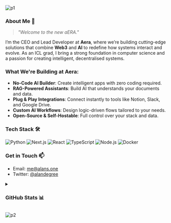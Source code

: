 ![p1](https://github.com/user-attachments/assets/d8eb5eff-6d5a-4fe7-89c6-7073efdfd504)

<h3>About Me 🚀</h3>

> *"Welcome to the new aERA."*

I’m the CEO and Lead Developer at **Aera**, where we’re building cutting-edge solutions that combine **Web3** and **AI** to redefine how systems interact and evolve. As an ICL grad, I bring a strong foundation in computer science and a passion for creating intelligent, decentralised systems.

<h3>What We're Building at Aera:</h3>

- **No-Code AI Builder**: Create intelligent apps with zero coding required.
- **RAG-Powered Assistants**: Build AI that understands your documents and data.
- **Plug & Play Integrations**: Connect instantly to tools like Notion, Slack, and Google Drive.
- **Custom AI Workflows**: Design logic-driven flows tailored to your needs.
- **Open-Source & Self-Hostable**: Full control over your stack and data.

<h3>Tech Stack 🛠️</h3>

![Python](https://img.shields.io/badge/-Python-3776AB?style=flat-square&logo=python&logoColor=white)
![Next.js](https://img.shields.io/badge/-Next.js-000000?style=flat-square&logo=next.js&logoColor=white)
![React](https://img.shields.io/badge/-React-61DAFB?style=flat-square&logo=react&logoColor=black)
![TypeScript](https://img.shields.io/badge/-TypeScript-3178C6?style=flat-square&logo=typescript&logoColor=white)
![Node.js](https://img.shields.io/badge/-Node.js-339933?style=flat-square&logo=node.js&logoColor=white)
![Docker](https://img.shields.io/badge/-Docker-2496ED?style=flat-square&logo=docker&logoColor=white)

<h3>Get in Touch 📫</h3>

- Email: [me@alans.one](mailto:me@alans.one)
- Twitter: [@alandegree](https://twitter.com/alandegree)

<details>
<summary><h3>GitHub Stats 📊</h3></summary>

<div align="left">
  
[![GitHub Stats](https://github-readme-stats.vercel.app/api?username=alandegree&show_icons=true&theme=minimal)](https://github.com/alandegree)
  
[![Top Languages](https://github-readme-stats.vercel.app/api/top-langs/?username=alandegree&layout=compact&theme=minimal)](https://github.com/alandegree)
  
</div>

</details>



![p2](https://github.com/user-attachments/assets/6e927ca2-d087-4f2a-9be4-fba2685bb938)
